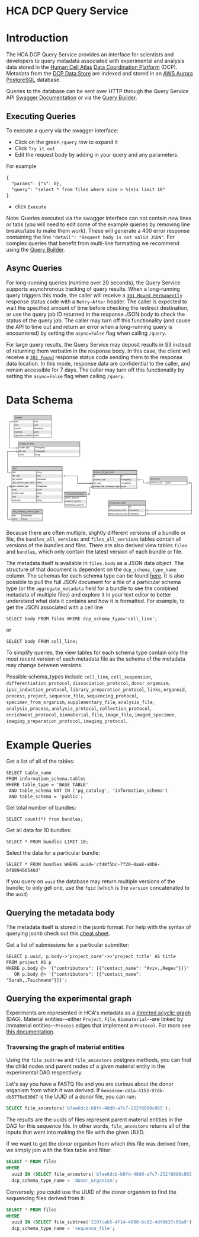 HCA DCP Query Service
=====================

# Introduction

The HCA DCP Query Service provides an interface for scientists and developers to query metadata associated with
experimental and analysis data stored in the [Human Cell Atlas](https://staging.data.humancellatlas.org/)
[Data Coordination Platform](https://www.humancellatlas.org/data-sharing) (DCP). Metadata from the
[DCP Data Store](https://github.com/HumanCellAtlas/data-store) are indexed and stored in an
[AWS Aurora](https://aws.amazon.com/rds/aurora/) [PostgreSQL](https://www.postgresql.org/) database.

Queries to the database can be sent over HTTP through the Query Service API
[Swagger Documentation](https://query.data.humancellatlas.org/v1/ui/#/)
or via the [Query Builder](https://query.data.humancellatlas.org/).

## Executing Queries
To execute a query via the swagger interface: 
- Click on the green `/query` row to expand it
- Click `Try it out`
- Edit the request body by adding in your query and any parameters. 

For example
```
{
  "params": {"s": 0},
  "query": "select * from files where size > %(s)s limit 10"
}
```
- click `Execute`

Note: Queries executed via the swagger interface can not contain new lines or tabs (you will need to edit some of the 
example queries by removing line breaks/tabs to make them work). These will generate a 400 error response 
containing the line `"detail": "Request body is not valid JSON"`. For complex queries that benefit from multi-line 
formatting we recommend using the [Query Builder](https://query.data.humancellatlas.org/). 
## Async Queries
For long-running queries (runtime over 20 seconds), the Query Service supports asynchronous tracking of query results.
When a long-running query triggers this mode, the caller will receive a
[`301 Moved Permanently`](https://en.wikipedia.org/wiki/HTTP_301) response status code with a `Retry-After` header. The caller
is expected to wait the specified amount of time before checking the redirect destination, or use the query job ID
returned in the response JSON body to check the status of the query job. The caller may turn off this functionality
(and cause the API to time out and return an error when a long-running query is encountered) by setting the
`async=False` flag when calling `/query`.

For large query results, the Query Service may deposit results in S3 instead of returning them verbatim in the response
body. In this case, the client will receive a [`302 Found`](https://en.wikipedia.org/wiki/HTTP_302) response status code
sending them to the response data location. In this mode, response data are confidential to the caller, and remain
accessible for 7 days. The caller may turn off this functionality by setting the `async=False` flag when calling
`/query`.

# Data Schema
![](QueryServiceDataSchema.svg)

Because there are often multiple, slightly different versions of a bundle or file, the `bundles_all_versions` and
`files_all_versions` tables contain all versions of the bundles and files. There are also derived view tables `files` 
and `bundles`, which only contain the latest version of each bundle or file. 

The metadata itself is available in `files.body` as a JSON data object. The structure of that document is dependent on 
the `dcp_schema_type_name` column. The schemas for each schema type can be found [here](https://schema.humancellatlas.org/a). 
It is also possible to pull the full JSON document for a file of a particular schema type (or the `aggregate_metadata` field 
for a bundle to see the combined metadata of multiple files) and explore it in your text editor to better understand 
what data it contains and how it is formatted.
For example, to get the JSON associated with a cell line
```postgresql
SELECT body FROM files WHERE dcp_schema_type='cell_line';
``` 
or
```postgresql
SELECT body FROM cell_line;
```
To simplify queries, the view tables for each schema type contain only the most recent version of each metadata file as 
the schema of the metadata may change between versions. 

Possible schema_types include 
`cell_line`,
`cell_suspension`,
`differentiation_protocol`,
`dissociation_protocol`,
`donor_organism`,
`ipsc_induction_protocol`,
`library_preparation_protocol`,
`links`,
`organoid`,
`process`,
`project`,
`sequence_file`,
`sequencing_protocol`,
`specimen_from_organism`,
`supplementary_file`,
`analysis_file`,
`analysis_process`,
`analysis_protocol`,
`collection_protocol`,
`enrichment_protocol`,
`biomaterial`,
`file`,
`image_file`,
`imaged_specimen`,
`imaging_preparation_protocol`,
`imaging_protocol`.


# Example Queries
Get a list of all of the tables:
```postgresql
SELECT table_name
FROM information_schema.tables
WHERE table_type = 'BASE TABLE'
 AND table_schema NOT IN ('pg_catalog', 'information_schema')
 AND table_schema = 'public';
```
Get total number of bundles:
```postgresql
SELECT count(*) from bundles;
```
Get all data for 10 bundles:
```postgresql
SELECT * FROM bundles LIMIT 10;
```
Select the data for a particular bundle:

```postgresql
SELECT * FROM bundles WHERE uuid='cf48f5bc-7f20-4aa8-a0b6-6f889466546d'
```
If you query on `uuid` the database may return multiple versions of the bundle; to only get one, use the `fqid` (which is the `version` concatenated to the `uuid`)

## Querying the metadata body
The metadata itself is stored in the jsonb format. For help with the syntax of querying jsonb check out this [cheat sheet](https://hackernoon.com/how-to-query-jsonb-beginner-sheet-cheat-4da3aa5082a3).

Get a list of submissions for a particular submitter:
```postgresql
SELECT p.uuid, p.body->'project_core'->>'project_title' AS title
FROM project AS p
WHERE p.body @> '{"contributors": [{"contact_name": "Aviv,,Regev"}]}'
   OR p.body @> '{"contributors": [{"contact_name": "Sarah,,Teichmann"}]}';
```

## Querying the experimental graph
Experiments are represented in HCA's metadata as a [directed acyclic graph](https://en.wikipedia.org/wiki/Directed_acyclic_graph) (DAG). Material entities--either `Project`, `File`, `Biomaterial`--are linked by immaterial entities--`Process` edges that implement a `Protocol`. For more see [this documentation](https://github.com/HumanCellAtlas/metadata-schema/blob/master/docs/structure.md#structure-overview).

### Traversing the graph of material entities

Using the `file_subtree` and `file_ancestors` postgres methods, you can find the child nodes and parent nodes of a given material entity in the experimental DAG respectively.

Let's say you have a FASTQ file and you are curious about the donor organism from which it was derived. If `6eeadcee-dd1a-4153-97db-db5778e830d7` is the UUID of a donor file, you can run:

```sql
SELECT file_ancestors('b7ae6dcb-b8fd-48d0-a7c7-252f8089c865');
```

The results are the uuids of files represent parent material entities in the DAG for this sequence file. In other words, `file_ancestors` returns all of the inputs that went into making the file with the given UUID.

If we want to get the donor organism from which this file was derived from, we simply join with the files table and filter:

```sql
SELECT * FROM files
WHERE
  uuid IN (SELECT file_ancestors('b7ae6dcb-b8fd-48d0-a7c7-252f8089c865')) AND
  dcp_schema_type_name = 'donor_organism';
```

Conversely, you could use the UUID of the donor organism to find the sequencing files derived from it:

```sql
SELECT * FROM files
WHERE
  uuid IN (SELECT file_subtree('2107cab5-4f14-4008-bc82-4df8637c05a9')) AND
  dcp_schema_type_name = 'sequence_file';
```
